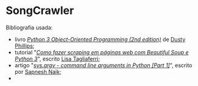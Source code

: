 # SongCrawler

Bibliografia usada: 

* livro *[Python 3 Object-Oriented Programming (2nd edition)](https://www.packtpub.com/application-development/python-3-object-oriented-programming-second-edition)* de [Dusty Phillips](https://github.com/dusty-phillips);
* tutorial "*[Como fazer scraping em páginas web com Beautiful Soup e Python 3](https://www.digitalocean.com/community/tutorials/como-fazer-scraping-em-paginas-web-com-beautiful-soup-and-python-3-pt)*", escrito [Lisa Tagliaferri](https://lisatagliaferri.org);
* artigo "*[sys.argv - command line arguments in Python [Part 1]](https://www.kerneldev.com/2018/09/01/command-line-arguments-using-python-sys-argv-part1/)*", escrito por [Sapnesh Naik](https://github.com/SapneshNaik);
* 